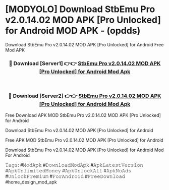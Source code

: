 # [MODYOLO] Download StbEmu Pro v2.0.14.02 MOD APK [Pro Unlocked] for Android MOD APK - (opdds)
Download StbEmu Pro v2.0.14.02 MOD APK [Pro Unlocked] for Android Free Mod APK

<div align="center">
<h3>🔴 Download [Server1] 👉👉 <a href="https://apk-comot.site?title=StbEmu_Pro_v2.0.14.02_MOD_APK_[Pro_Unlocked]_for_Android">StbEmu Pro v2.0.14.02 MOD APK [Pro Unlocked] for Android Mod Apk</a></h3><br>

<h3>🔴 Download [Server2] 👉👉 <a href="https://apk-comot.site?title=StbEmu_Pro_v2.0.14.02_MOD_APK_[Pro_Unlocked]_for_Android">StbEmu Pro v2.0.14.02 MOD APK [Pro Unlocked] for Android Mod Apk</a></h3>
</div>


Free Download APK MOD StbEmu Pro v2.0.14.02 MOD APK [Pro Unlocked] for Android

Download StbEmu Pro v2.0.14.02 MOD APK [Pro Unlocked] for Android 

Free APK MOD StbEmu Pro v2.0.14.02 MOD APK [Pro Unlocked] for Android 

Download StbEmu Pro v2.0.14.02 MOD APK [Pro Unlocked] for Android Mod For Android

𝚃𝚊𝚐𝚜: #𝙼𝚘𝚍𝙰𝚙𝚔 #𝙳𝚘𝚠𝚗𝚕𝚘𝚊𝚍𝙼𝚘𝚍𝙰𝚙𝚔 #𝙰𝚙𝚔𝙻𝚊𝚝𝚎𝚜𝚝𝚅𝚎𝚛𝚜𝚒𝚘𝚗 #𝙰𝚙𝚔𝚄𝚗𝚕𝚒𝚖𝚒𝚝𝚎𝚍𝙼𝚘𝚗𝚎𝚢 #𝙰𝚙𝚔𝚄𝚗𝚕𝚘𝚌𝚔𝙰𝚕𝚕 #𝙰𝚙𝚔𝙽𝚘𝙰𝚍𝚜 #𝚄𝚗𝚕𝚘𝚌𝚔𝙿𝚛𝚎𝚖𝚒𝚞𝚖 #𝙵𝚘𝚛𝙰𝚗𝚍𝚛𝚘𝚒𝚍 #𝙵𝚛𝚎𝚎𝙳𝚘𝚠𝚗𝚕𝚘𝚊𝚍 #home_design_mod_apk